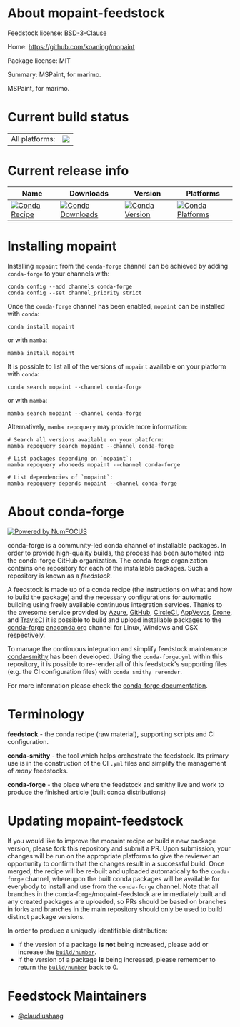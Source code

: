 About mopaint-feedstock
=======================

Feedstock license: [BSD-3-Clause](https://github.com/conda-forge/mopaint-feedstock/blob/main/LICENSE.txt)

Home: https://github.com/koaning/mopaint

Package license: MIT

Summary: MSPaint, for marimo.

MSPaint, for marimo.

Current build status
====================


<table><tr><td>All platforms:</td>
    <td>
      <a href="https://dev.azure.com/conda-forge/feedstock-builds/_build/latest?definitionId=26102&branchName=main">
        <img src="https://dev.azure.com/conda-forge/feedstock-builds/_apis/build/status/mopaint-feedstock?branchName=main">
      </a>
    </td>
  </tr>
</table>

Current release info
====================

| Name | Downloads | Version | Platforms |
| --- | --- | --- | --- |
| [![Conda Recipe](https://img.shields.io/badge/recipe-mopaint-green.svg)](https://anaconda.org/conda-forge/mopaint) | [![Conda Downloads](https://img.shields.io/conda/dn/conda-forge/mopaint.svg)](https://anaconda.org/conda-forge/mopaint) | [![Conda Version](https://img.shields.io/conda/vn/conda-forge/mopaint.svg)](https://anaconda.org/conda-forge/mopaint) | [![Conda Platforms](https://img.shields.io/conda/pn/conda-forge/mopaint.svg)](https://anaconda.org/conda-forge/mopaint) |

Installing mopaint
==================

Installing `mopaint` from the `conda-forge` channel can be achieved by adding `conda-forge` to your channels with:

```
conda config --add channels conda-forge
conda config --set channel_priority strict
```

Once the `conda-forge` channel has been enabled, `mopaint` can be installed with `conda`:

```
conda install mopaint
```

or with `mamba`:

```
mamba install mopaint
```

It is possible to list all of the versions of `mopaint` available on your platform with `conda`:

```
conda search mopaint --channel conda-forge
```

or with `mamba`:

```
mamba search mopaint --channel conda-forge
```

Alternatively, `mamba repoquery` may provide more information:

```
# Search all versions available on your platform:
mamba repoquery search mopaint --channel conda-forge

# List packages depending on `mopaint`:
mamba repoquery whoneeds mopaint --channel conda-forge

# List dependencies of `mopaint`:
mamba repoquery depends mopaint --channel conda-forge
```


About conda-forge
=================

[![Powered by
NumFOCUS](https://img.shields.io/badge/powered%20by-NumFOCUS-orange.svg?style=flat&colorA=E1523D&colorB=007D8A)](https://numfocus.org)

conda-forge is a community-led conda channel of installable packages.
In order to provide high-quality builds, the process has been automated into the
conda-forge GitHub organization. The conda-forge organization contains one repository
for each of the installable packages. Such a repository is known as a *feedstock*.

A feedstock is made up of a conda recipe (the instructions on what and how to build
the package) and the necessary configurations for automatic building using freely
available continuous integration services. Thanks to the awesome service provided by
[Azure](https://azure.microsoft.com/en-us/services/devops/), [GitHub](https://github.com/),
[CircleCI](https://circleci.com/), [AppVeyor](https://www.appveyor.com/),
[Drone](https://cloud.drone.io/welcome), and [TravisCI](https://travis-ci.com/)
it is possible to build and upload installable packages to the
[conda-forge](https://anaconda.org/conda-forge) [anaconda.org](https://anaconda.org/)
channel for Linux, Windows and OSX respectively.

To manage the continuous integration and simplify feedstock maintenance
[conda-smithy](https://github.com/conda-forge/conda-smithy) has been developed.
Using the ``conda-forge.yml`` within this repository, it is possible to re-render all of
this feedstock's supporting files (e.g. the CI configuration files) with ``conda smithy rerender``.

For more information please check the [conda-forge documentation](https://conda-forge.org/docs/).

Terminology
===========

**feedstock** - the conda recipe (raw material), supporting scripts and CI configuration.

**conda-smithy** - the tool which helps orchestrate the feedstock.
                   Its primary use is in the construction of the CI ``.yml`` files
                   and simplify the management of *many* feedstocks.

**conda-forge** - the place where the feedstock and smithy live and work to
                  produce the finished article (built conda distributions)


Updating mopaint-feedstock
==========================

If you would like to improve the mopaint recipe or build a new
package version, please fork this repository and submit a PR. Upon submission,
your changes will be run on the appropriate platforms to give the reviewer an
opportunity to confirm that the changes result in a successful build. Once
merged, the recipe will be re-built and uploaded automatically to the
`conda-forge` channel, whereupon the built conda packages will be available for
everybody to install and use from the `conda-forge` channel.
Note that all branches in the conda-forge/mopaint-feedstock are
immediately built and any created packages are uploaded, so PRs should be based
on branches in forks and branches in the main repository should only be used to
build distinct package versions.

In order to produce a uniquely identifiable distribution:
 * If the version of a package **is not** being increased, please add or increase
   the [``build/number``](https://docs.conda.io/projects/conda-build/en/latest/resources/define-metadata.html#build-number-and-string).
 * If the version of a package **is** being increased, please remember to return
   the [``build/number``](https://docs.conda.io/projects/conda-build/en/latest/resources/define-metadata.html#build-number-and-string)
   back to 0.

Feedstock Maintainers
=====================

* [@claudiushaag](https://github.com/claudiushaag/)

